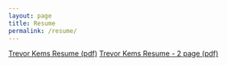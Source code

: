 ```yaml
---
layout: page
title: Resume
permalink: /resume/
---
```


<a href="http://www.trevorkems.com/docs/Trevor-Kems-Resume.pdf">Trevor Kems Resume (pdf)</a>
<a href="http://www.trevorkems.com/docs/Trevor-Kems-Resume-2page.docx">Trevor Kems Resume - 2 page (pdf)</a>
